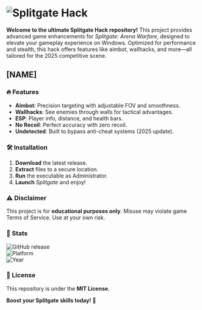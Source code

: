 # ![Splitgate Hack](https://i.postimg.cc/05LM1bYD/e0a4f47f-0736-4eee-9791-425172eba9ba.png)  

**Welcome to the ultimate Splitgate Hack repository!** This project provides advanced game enhancements for *Splitgate: Arena Warfare*, designed to elevate your gameplay experience on Windows. Optimized for performance and stealth, this hack offers features like aimbot, wallhacks, and more—all tailored for the 2025 competitive scene.  

## [NAME]  

### 🔥 Features  
- **Aimbot**: Precision targeting with adjustable FOV and smoothness.  
- **Wallhacks**: See enemies through walls for tactical advantages.  
- **ESP**: Player info, distance, and health bars.  
- **No Recoil**: Perfect accuracy with zero recoil.  
- **Undetected**: Built to bypass anti-cheat systems (2025 update).  

### 🛠 Installation  
1. **Download** the latest release.  
2. **Extract** files to a secure location.  
3. **Run** the executable as Administrator.  
4. **Launch** *Splitgate* and enjoy!  

### ⚠ Disclaimer  
This project is for **educational purposes only**. Misuse may violate game Terms of Service. Use at your own risk.  

### 📌 Stats  
![GitHub release](https://img.shields.io/github/release/yourusername/splitgate-hack.svg)  
![Platform](https://img.shields.io/badge/Platform-Windows-blue)  
![Year](https://img.shields.io/badge/Year-2025-green)  

### 📜 License  
This repository is under the **MIT License**.  

**Boost your Splitgate skills today!** 🚀
